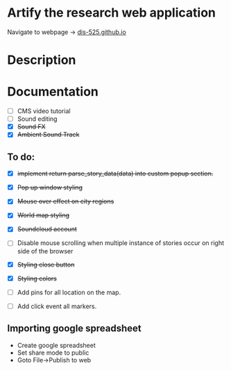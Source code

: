 # Artify the research web application
Navigate to webpage -> [dis-525.github.io](https://dis-525.github.io/)

# Description


# Documentation
- [ ] CMS video tutorial
- [ ] Sound editing
- [x] ~~Sound FX~~
- [x] ~~Ambient Sound Track~~

## To do:
- [x] ~~implement return parse_story_data(data) into custom popup section.~~
- [x] ~~Pop up window styling~~
- [x] ~~Mouse over effect on city regions~~
- [x] ~~World map styling~~
- [x] ~~Soundcloud account~~
- [ ] Disable mouse scrolling when multiple instance of stories occur on right side of the browser
- [x] ~~Styling close button~~
- [x] ~~Styling colors~~
- [ ] Add pins for all location on the map.
- [ ] Add click event all markers.
  

## Importing google spreadsheet 
- Create google spreadsheet
- Set share mode to public
- Goto File->Publish to web